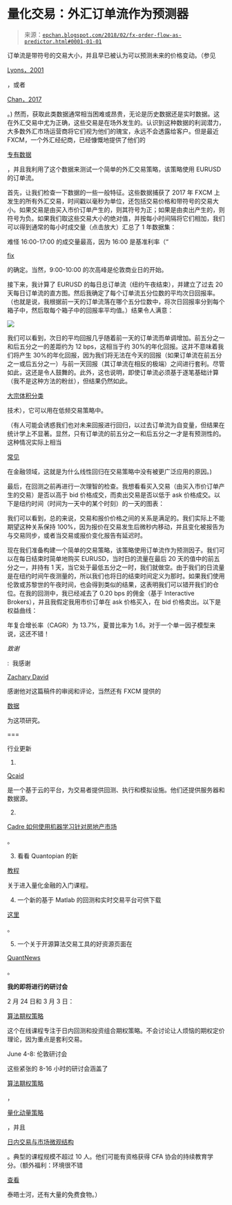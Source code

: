 <!--yml

分类：未分类

日期：2024-05-12 18:55:24

-->

# 量化交易：外汇订单流作为预测器

> 来源：[`epchan.blogspot.com/2018/02/fx-order-flow-as-predictor.html#0001-01-01`](http://epchan.blogspot.com/2018/02/fx-order-flow-as-predictor.html#0001-01-01)

订单流是带符号的交易大小，并且早已被认为可以预测未来的价格变动。（参见

[Lyons，2001](http://amzn.to/2DKKn8j)

，或者

[Chan，2017](https://www.amazon.com/Machine-Trading-Deploying-Computer-Algorithms/dp/1119219604/ref=as_sl_pc_tf_til?tag=quantitativet-20&linkCode=w00&linkId=b6c22e03b04fdcf3f6a14bc4b5891edb&creativeASIN=1119219604)

。) 然而，获取此类数据通常相当困难或昂贵，无论是历史数据还是实时数据。这在外汇交易中尤为正确，这些交易是在场外发生的。认识到这种数据的利润潜力，大多数外汇市场运营商将它们视为他们的瑰宝，永远不会透露给客户。但是最近 FXCM，一个外汇经纪商，已经慷慨地提供了他们的

[专有数据](https://www.fxcm.com/uk/trading-services/market-data/)

，并且我利用了这个数据来测试一个简单的外汇交易策略，该策略使用 EURUSD 的订单流。

首先，让我们检查一下数据的一些一般特征。这些数据捕获了 2017 年 FXCM 上发生的所有外汇交易，时间戳以毫秒为单位，还包括交易价格和带符号的交易大小。如果交易是由买入市价订单产生的，则其符号为正；如果是由卖出产生的，则符号为负。如果我们取这些交易大小的绝对值，并按每小时间隔将它们相加，我们可以得到通常的每小时成交量（点击放大）汇总了 1 年数据集：

难怪 16:00-17:00 的成交量最高，因为 16:00 是基准利率（“

[fix](https://www.investopedia.com/articles/forex/031714/how-forex-fix-may-be-rigged.asp)

的确定。当然，9:00-10:00 的次高峰是伦敦商业日的开始。

接下来，我计算了 EURUSD 的每日总订单流（纽约午夜结束），并建立了过去 20 天每日订单流的直方图。然后我确定了每个订单流五分位数的平均次日回报率。（也就是说，我根据前一天的订单流落在哪个五分位数中，将次日回报率分到每个箱子中，然后取每个箱子中的回报率平均值。）结果令人满意：

![](https://blogger.googleusercontent.com/img/b/R29vZ2xl/AVvXsEh0lYe72txg8HeMMDjAT2uOxBZ0P10mW95oTNsPsOPDVzlc7bhvfjpr4VyYwozZ-UgnhkcWJJG538nLQYhFhGcI9pxaocM9gXhMNkIcRj9-VQKMwPEjp34MoSv7lPuGcEqxVVSGOw/s1600/order+flow+return+quintiles.png)

我们可以看到，次日的平均回报几乎随着前一天的订单流而单调增加。前五分之一和后五分之一的差距约为 12 bps，这相当于约 30%的年化回报。这并不意味着我们将产生 30%的年化回报，因为我们将无法在今天的回报（如果订单流在前五分之一或后五分之一）与前一天回报（其订单流在相反的极端）之间进行套利。尽管如此，这还是令人鼓舞的。此外，这也说明，即使订单流必须基于逐笔基础计算（我不是这种方法的粉丝），但结果仍然如此。

[大宗体积分类](https://papers.ssrn.com/sol3/papers.cfm?abstract_id=2182819)

技术），它可以用在低频交易策略中。

（有人可能会诱惑我们也对未来回报进行回归，以过去订单流为自变量，但结果在统计学上不显著。显然，只有订单流的前五分之一和后五分之一才是有预测性的。这种情况实际上相当

[常见](https://www.bloomberg.com/news/articles/2017-06-27/ex-bridgewater-quant-says-smart-beta-etfs-use-factors-all-wrong)

在金融领域，这就是为什么线性回归在交易策略中没有被更广泛应用的原因。)

最后，在回测之前再进行一次理智的检查。我想看看买入交易（由买入市价订单产生的交易）是否以高于 bid 价格成交，而卖出交易是否以低于 ask 价格成交。以下是纽约时间（时间为一天中的某个时刻）的一天的图表：

我们可以看到，总的来说，交易和报价价格之间的关系是满足的。我们实际上不能期望这种关系保持 100%，因为报价在交易发生后微秒内移动，并且变化被报告为与交易同步，或者当交易或报价变化报告有延迟时。

现在我们准备构建一个简单的交易策略，该策略使用订单流作为预测因子。我们可以在每日结束时简单地购买 EURUSD，当时日的流量在最后 20 天的值中的前五分之一，并持有 1 天，当它处于最低五分之一时，我们就做空。由于我们的日流量是在纽约时间午夜测量的，所以我们也将日的结束时间定义为那时。如果我们使用伦敦或苏黎世的午夜时间，也会得到类似的结果，这表明我们可以错开我们的仓位。在我的回测中，我已经减去了 0.20 bps 的佣金（基于 Interactive Brokers），并且我假定我用市价订单在 ask 价格买入，在 bid 价格卖出。以下是权益曲线：

年复合增长率（CAGR）为 13.7%，夏普比率为 1.6。对于一个单一因子模型来说，这还不错！

*致谢*

:  我感谢

[Zachary David](http://zacharydavid.com/)

感谢他对这篇稿件的审阅和评论，当然还有 FXCM 提供的

[数据](https://www.fxcm.com/uk/trading-services/market-data/)

为这项研究。

===

行业更新

1)

[Qcaid](http://www.qbitia.com/)

是一个基于云的平台，为交易者提供回测、执行和模拟设施。他们还提供服务器和数据源。

2)

[Cadre 如何使用机器学习针对房地产市场](https://blog.cadre.com/how-cadre-uses-machine-learning-to-target-real-estate-markets-3c03ca1dac26)

。

3) 看看 Quantopian 的新

[教程](https://www.quantopian.com/tutorials/getting-started)

关于进入量化金融的入门课程。

4) 一个新的基于 Matlab 的回测和实时交易平台可供下载

[这里](https://github.com/EliteQuant/EliteQuant_Matlab)

。

5) 一个关于开源算法交易工具的好资源页面在

[QuantNews](http://www.quantnews.com/resources/)

。

**我的即将进行的研讨会**

2 月 24 日和 3 月 3 日：

[算法期权策略](http://www.epchan.com/workshops)

这个在线课程专注于日内回测和投资组合期权策略。不会讨论让人烦恼的期权定价理论，因为重点是套利交易。

June 4-8: 伦敦研讨会

这些紧张的 8-16 小时的研讨会涵盖了

[算法期权策略](http://www.globalmarkets-training.co.uk/algorithmicoptions.html)

，

[量化动量策略](http://www.globalmarkets-training.co.uk/quantmomentum.html)

，并且

[日内交易与市场微观结构](http://www.globalmarkets-training.co.uk/intradaytrading.html)

。典型的课程规模不超过 10 人。他们可能有资格获得 CFA 协会的持续教育学分。（额外福利：环境很不错

[查看](https://twitter.com/chanep/status/908250965786144769)

泰晤士河，还有大量的免费食物。）
